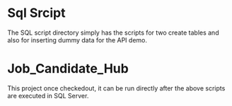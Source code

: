 # Sql Srcipt
The SQL script directory simply has the scripts for two create tables and also for inserting dummy data for the API demo.

# Job_Candidate_Hub
This project once checkedout, it can be run directly after the above scripts are executed in SQL Server.
